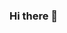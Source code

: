 ### Hi there 👋

<!--
**Thomy001/Thomy001** is a ✨ _special_ ✨ repository because its `README.md` (this file) appears on your GitHub profile.

Here are some ideas to get you started:

- 🔭 estamos pruebas git
- 🌱estamos aprediendo diseño web
- 👯 I’m looking to collabo
- 🤔 I’m looking for help with ...
- 💬 Ask me about ...
- 📫 How to reach me: ...
- 😄 Pronouns: ...
- ⚡ Fun fact: ...
-->
